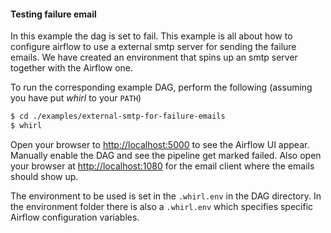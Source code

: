 #### Testing failure email

In this example the dag is set to fail. This example is all about how to configure airflow to use a external smtp server for sending the failure emails.
We have created an environment that spins up an smtp server together with the Airflow one.


To run the corresponding example DAG, perform the following (assuming you have put _whirl_ to your `PATH`)

```bash
$ cd ./examples/external-smtp-for-failure-emails
$ whirl
```

Open your browser to [http://localhost:5000](http://localhost:5000) to see the Airflow UI appear. Manually enable the DAG and see the pipeline get marked failed.
Also open your browser at [http://localhost:1080](http://localhost:1080) for the email client where the emails should show up.

The environment to be used is set in the `.whirl.env` in the DAG directory. In the environment folder there is also a `.whirl.env` which specifies specific Airflow configuration variables.
